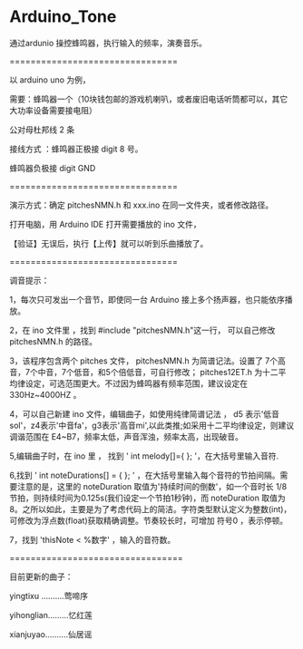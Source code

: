 # Arduino_Tone


通过ardunio 操控蜂鸣器，执行输入的频率，演奏音乐。

================================

以 arduino uno 为例，

需要：蜂鸣器一个（10块钱包邮的游戏机喇叭，或者废旧电话听筒都可以，其它大功率设备需要接电阻）

   公对母杜邦线 2 条


接线方式 ：蜂鸣器正极接 digit 8 号。
          
   蜂鸣器负极接 digit GND 
    
================================  
    

演示方式：确定 pitchesNMN.h 和 xxx.ino 在同一文件夹，或者修改路径。

   打开电脑，用 Arduino IDE 打开需要播放的 ino 文件，
   
   【验证】无误后，执行【上传】就可以听到乐曲播放了。

================================

调音提示：

1，每次只可发出一个音节，即使同一台 Arduino 接上多个扬声器，也只能依序播放。

2，在 ino 文件里 ，找到 #include "pitchesNMN.h"这一行， 可以自己修改 pitchesNMN.h 的路径。

3，该程序包含两个 pitches 文件， pitchesNMN.h 为简谱记法。设置了 7个高音，7个中音，7个低音，和5个倍低音，可自行修改； pitches12ET.h 为十二平
均律设定，可选范围更大。不过因为蜂鸣器有频率范围，建议设定在 330Hz~4000HZ 。

4，可以自己新建 ino 文件，编辑曲子，如使用纯律简谱记法 ， d5 表示'低音sol'，z4表示'中音fa'，g3表示'高音mi',以此类推;如采用十二平均律设定，则建议调谐范围在 E4~B7，频率太低，声音浑浊，频率太高，出现破音。

5,编辑曲子时，在 ino 里 ， 找到 ' int melody[]={ }; '，在大括号里输入音符.

6,找到 ' int noteDurations[] = { }; ' ，在大括号里输入每个音符的节拍间隔。需要注意的是，这里的 noteDuration 取值为'持续时间的倒数'，如一个音时长 1/8 节拍，则持续时间为0.125s(我们设定一个节拍1秒钟)，而 noteDuration 取值为8。之所以如此，主要是为了考虑代码上的简洁。字符类型默认定义为整数(int)，可修改为浮点数(float)获取精确调整。节奏较长时，可增加 符号0 ，表示停顿。

7，找到 'thisNote < %数字' ，输入的音符数。  








=================================


目前更新的曲子：

yingtixu ..........莺啼序 

yihonglian.........忆红莲

xianjuyao..........仙居谣
